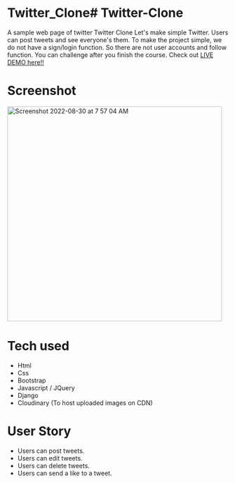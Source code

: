 # Twitter_Clone# Twitter-Clone
A sample web page of twitter
Twitter Clone
Let's make simple Twitter. Users can post tweets and see everyone's them.
To make the project simple, we do not have a sign/login function.
So there are not user accounts and follow function. You can challenge after you finish the course.
Check out [LIVE DEMO here!!](https://twitter-clone-ne.herokuapp.com/)

# Screenshot

<img width="489" alt="Screenshot 2022-08-30 at 7 57 04 AM" src="https://user-images.githubusercontent.com/109363471/187335496-c3d9e367-b794-43cb-a0ea-5dccd5abec0a.png">




# Tech used
* Html
* Css
* Bootstrap
* Javascript / JQuery
* Django
* Cloudinary (To host uploaded images on CDN)

# User Story
* Users can post tweets.
* Users can edit tweets.
* Users can delete tweets.
* Users can send a like to a tweet.
